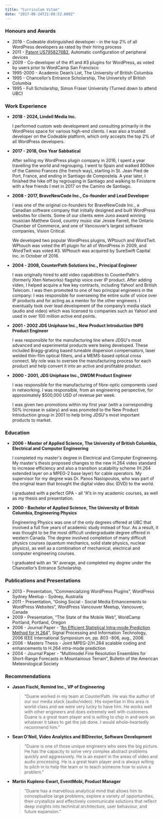 ```yaml
---
title: "Curriculum Vitae"
date: "2017-08-24T21:08:52.000Z"
---
```


### Honours and Awards

- 2019 - Codeable distinguished developer - in the top 2% of all WordPress developers as rated by their hiring process
- 2011 - [Patent US7958276B2](https://patents.google.com/patent/US7958276B2/en), Automatic configuration of peripheral devices
- 2009 - Co-developer of the #1 and #3 plugins for WordPress, as voted by users prior to WordCamp San Francisco
- 1995-2000 - Academic Dean’s List, The University of British Columbia
- 1995 - Chancellor’s Entrance Scholarship, The University of British Columbia
- 1995 - Full Scholarship, Simon Fraser University (Turned down to attend UBC)

### Work Experience
- **2018 - 2024, Lindell Media Inc.**

    I performed custom web development and consulting primarily in the WordPress space for various high-end clients. I was also a trusted developer on the Codeable platform, which only accepts the top 2% of all WordPress developers.

- **2017 - 2018, One Year Sabbatical**

    After selling my WordPress plugin company in 2016, I spent a year travelling the world and regrouping. I went to Spain and walked 800km of the Camino Frances (the french way), starting in St. Jean Pied de Port, France, and ending in Santiago de Compostela. A year later, I finished the hike off by regrouping in Santiago and 
    walking to Finisterre with a few friends I met in 2017 on the Camino de Santiago.

- **2008 - 2017, BraveNewCode Inc., Co-founder and Lead Developer**
    
    I was one of the original co-founders for BraveNewCode Inc., a Canadian software company that initially designed and built WordPress websites for clients. Some of our clients were Juno award winning musician Matthew Good, country music star Jessie Farrell, the Ontario Chamber of Commerce, and one of Vancouver’s largest software companies, Vision Critical.
    
    We developed two popular WordPress plugins, WPtouch and WordTwit. WPtouch was voted the #1 plugin for all of WordPress in 2009, and WordTwit was voted #3. WPtouch was acquired by SureSwift Capital Inc. in October of 2016.
    
- **2004 - 2008, CounterPath Solutions Inc., Principal Engineer**
    
    I was originally hired to add video capabilities to CounterPath's (formerly Xten Networks) flagship voice over IP product. After adding video, I helped acquire a few key contracts, including Yahoo! and British Telecom. I was then promoted to one of two principal engineers in the company: I was responsible for overseeing the entire suite of voice over IP products and for acting as a mentor for the other engineers. I eventually took over lead development of the company’s media stack (audio and video) which was licensed to companies such as Yahoo! and used in over 100 million active end points.
    
- **2001 - 2002 JDS Uniphase Inc., New Product Introduction (NPI) Product Engineer**
    
    I was responsible for the manufacturing line where JDSU's most advanced and experimental products were being developed. These included Bragg-grating based tuneable dispersion compensators, laser welded thin-film optical filters, and a MEMS-based optical cross connect. My role was to oversee the manufacturing process for each product and help convert it into an active and profitable product.
    
- **2000 - 2001, JDS Uniphase Inc., DWDM Product Engineer**
    
    I was responsible for the manufacturing of fibre-optic components used in networking. I was responsible, from an engineering perspective, for approximately $500,000 USD of revenue per week.
    
    I was given two promotions within my first year (with a corresponding 50% increase in salary) and was promoted to the New Product Introduction group in 2001 to help bring JDSU's most important products to market.

### Education

- **2006 - Master of Applied Science, The University of British Columbia, Electrical and Computer Engineering**
    
    I completed my master's degree in Electrical and Computer Engineering. My master's thesis proposed changes to the new H.264 video standard to increase efficiency and also a transition scalability scheme (H.264 extended layer on a MPEG-2 base layer) for cable operators. My supervisor for my degree was Dr. Panos Nasiopoulos, who was part of the original team that brought the digital video disc (DVD) to the world.
    
    I graduated with a perfect GPA - all “A”s in my academic courses, as well as my thesis and presentation.
    
- **2000 - Bachelor of Applied Science, The University of British Columbia, Engineering Physics**
    
    Engineering Physics was one of the only degrees offered at UBC that involved a full five years of academic study instead of four. As a result, it was thought to be the most difficult undergraduate degree offered in western Canada. The degree involved completion of many difficult physics courses (quantum mechanics, solid state physics, nuclear physics), as well as a combination of mechanical, electrical and computer engineering courses.
    
    I graduated with an “A” average, and completed my degree under the Chancellor’s Entrance Scholarship.
      

### Publications and Presentations

- 2013 - Presentation, “Commercializing WordPress Plugins”, WordPress Sydney Meetup - Sydney, Australia
- 2011 - Presentation, “Going Social - Social Media Enhancements to WordPress Websites”, WordPress Vancouver Meetup, Vancouver, Canada
- 2009 - Presentation, “The State of the Mobile Web”, WordCamp Portland, Portland, Oregon
- 2006 - Journal Paper - “[An Efficient Statistical Intra-mode Prediction Method for H.264](http://ieeexplore.ieee.org/document/4042350/)", Signal Processing and Information Technology, 2006 IEEE International Symposium on, pp. 803 -806, aug., 2006.
- 2006 - Masters Thesis - Joint MPEG-2/H.264 scalable coding and enhancements to H.264 intra-mode prediction
- 2004 - Journal Paper - “Multimodel Fine Resolution Ensembles for Short-Range Forecasts in Mountainous Terrain”, Bulletin of the American Meteorological Society

### Recommendations

- **Jason Fischl, Remind Inc., VP of Engineering**
    
    > “Duane worked in my team at CounterPath. He was the author of our our media stack (audio/video). His expertise in this area is world-class and we were very lucky to have him. He works well with other engineers and does extremely well with customers. Duane is a great team player and is willing to chip in and work on whatever it takes to get the job done. I would whole-heartedly recommend him.”
    
- **Sean O’Neil, Video Analytics and BIDirector, Software Development**
    
    > “Duane is one of those unique engineers who sees the big picture. He has the capacity to solve very complex abstract problems quickly and aggressively. He is an expert in the areas of video and audio processing. He is a great team player and is always willing to pitch in to help the team or to teach someone how to solve a problem.”
    
- **Martin Kuplens-Ewart, EventMobi, Product Manager**
    
    > “Duane has a marvellous analytical mind that allows him to conceptualize large problems, explore a variety of opportunities, then crystallize and effectively communicate solutions that reflect deep insights into technical architecture, user behaviour, and future expansion.”
